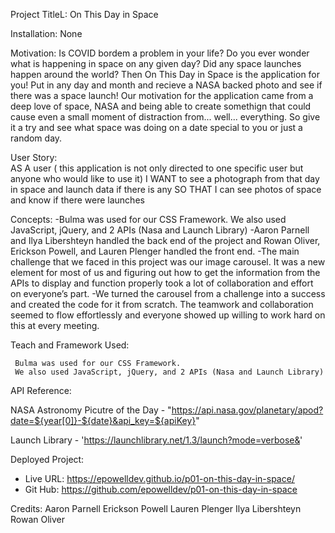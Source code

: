 
Project TitleL: 
    On This Day in Space

Installation: None 

Motivation: 
   Is COVID bordem a problem in your life? Do you ever wonder what is happening in space on any given day? Did any space launches happen around the world?  Then On This Day in Space is the application for you! Put in any day and month and recieve a NASA backed photo and see if there was a space launch! Our motivation for the application came from a deep love of space, NASA and being able to create somethign that could cause even a small moment of distraction from... well... everything. So give it a try and see what space was doing on a date special to you or just a random day. 

 User Story:  
 AS A user ( this application is not only directed to one specific user but anyone who would like to use it)
 I WANT to see a photograph from that day in space and launch data if there is any
 SO THAT I can see photos of space and know if there were launches


Concepts: 
-Bulma was used for our CSS Framework. We also used JavaScript, jQuery, and 2 APIs (Nasa and Launch Library)
-Aaron Parnell and Ilya Libershteyn handled the back end of the project and Rowan Oliver, Erickson Powell, and Lauren Plenger handled the front end.
-The main challenge that we faced in this project was our image carousel. It was a new element for most of us and figuring out how to get the information from the APIs to display and function properly took a lot of collaboration and effort on everyone’s part.
-We turned the carousel from a challenge into a success and created the code for it from scratch. The teamwork and collaboration seemed to flow effortlessly and everyone showed up willing to work hard on this at every meeting.




Teach and Framework Used:

     Bulma was used for our CSS Framework. 
     We also used JavaScript, jQuery, and 2 APIs (Nasa and Launch Library)

    





API Reference:

 NASA Astronomy Picutre of the Day - "https://api.nasa.gov/planetary/apod?date=${year[0]}-${date}&api_key=${apiKey}"

 Launch Library - 'https://launchlibrary.net/1.3/launch?mode=verbose&'


Deployed Project:
- Live URL: https://epowelldev.github.io/p01-on-this-day-in-space/
- Git Hub: https://github.com/epowelldev/p01-on-this-day-in-space


Credits: 
Aaron Parnell
Erickson Powell
Lauren Plenger
Ilya Libershteyn
Rowan Oliver 

